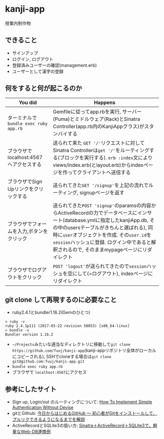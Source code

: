 # kanji-app
授業内制作物
## できること
- サインアップ
- ログイン, ログアウト
- 登録済みユーザーの確認(management.erb)
- ユーザーとして漢字の登録
## 何をすると何が起こるのか
You did | Happens
------- | -------
ターミナルで`bundle exec ruby app.rb` | Gemfileに従ってapp.rbを実行, サーバー(Puma)とミドルウェア(Rack)とSinatra Controller(app.rb内のKanjiAppクラス)がスタンバイする
ブラウザで localhost:4567 へアクセスする | 送られて来た `GET '/'`リクエストに対してSinatra Controllerは`get '/'`をルーティングする(ブロックを実行する). `erb :index`文によりviews/index.erb(とlayout.erb)からindexページを作ってクライアントへ送信する
ブラウザでSign Upリンクをクリックする | 送られてきた`GET '/signup'`を上記の流れでルーティング, signupページを返す
ブラウザでフォームを入力,ボタンをクリック | 送られてきた`POST 'signup'`のparamsの内容からActiveRecordの力でデータベースにインサート(database.ymlに指定したkanjiApp.db, その中のusersテーブルがきちんと選ばれる), 同時に`user`オブジェクトを作成. その`user.id`を`session`ハッシュに登録. ログイン中であると解釈されるので, そのままmypageページにリダイレクト
ブラウザでログアウトをクリック | `POST 'logout'`が送られてきたので`session`ハッシュを空にして(=ログアウト), indexページにリダイレクト
## git clone して再現するのに必要なこと
- ruby2.4.1とbundler1.16.2(Gemのひとつ)
```
> ruby -v
ruby 2.4.1p111 (2017-03-22 revision 58053) [x86_64-linux]
> bundle -v
Bundler version 1.16.2
```
- `~/Projects`みたいな適当なディレクトリに移動して`git clone https://github.com/fuuj/kanji-app`(kanji-appリポジトリ全体がローカルにコピーされる), SSHでcloneする場合は`git clone git@github.com:fuuj/kanji-app.git`
- `bundle exec ruby app.rb`
- ブラウザで `localhost:4567`にアクセス
## 参考にしたサイト
- Sign up, Login/out のルーティングについて: [How To Implement Simple Authentication Without Devise](https://www.rubypigeon.com/posts/how-to-implement-simple-authentication-without-devise/)
- gitとGithub: [今日からはじめるGitHub 〜 初心者がGitをインストールして、プルリクできるようになるまでを解説](https://employment.en-japan.com/engineerhub/entry/2017/01/31/110000)
- ActiveRecordとSQLite3の扱い方: [Sinatra＋ActiveRecord＋SQLite3で，軽量なWeb-DB連携例](https://tamosblog.wordpress.com/2012/10/26/sinatra/)
